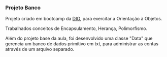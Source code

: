 ### Projeto Banco

Projeto criado em bootcamp da [DIO](https://digitalinnovation.one/), para exercitar a Orientação à Objetos.



Trabalhados conceitos de Encapsulamento, Herança, Polimorfismo.

Além do projeto base da aula, foi desenvolvido uma classe "Data" que gerencia um banco de dados primitivo em txt, para administrar as contas através de um arquivo separado.